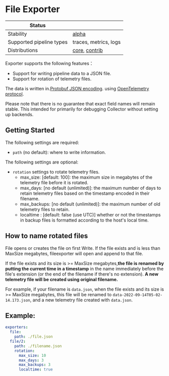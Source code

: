 # File Exporter

| Status                   |                       |
| ------------------------ | --------------------- |
| Stability                | [alpha]               |
| Supported pipeline types | traces, metrics, logs |
| Distributions            | [core], [contrib]     |

Exporter supports the following features：

+ Support for writing pipeline data to a JSON file.
+ Support for rotation of telemetry files.

The data is written in.[Protobuf JSON encoding](https://developers.google.com/protocol-buffers/docs/proto3#json). using [OpenTelemetry protocol](https://github.com/open-telemetry/opentelemetry-proto).



Please note that there is no guarantee that exact field names will remain stable.
This intended for primarily for debugging Collector without setting up backends.

## Getting Started

The following settings are required:
- `path` (no default): where to write information.

The following settings are optional:
- `rotation` settings to rotate telemetry files.
    - max_size:  [default: 100]: the maximum size in megabytes of the telemetry file before it is rotated.
    - max_days: [no default (unlimited)]: the maximum number of days to retain telemetry files based on the timestamp encoded in their filename.
    - max_backups: [no default (unlimited)]: the maximum number of old telemetry files to retain.
    - localtime : [default: false (use UTC)] whether or not the timestamps in backup files is formatted according to the host's local time.

## How to name rotated files 
File opens or creates the file on first Write. If the file exists and is less than MaxSize megabytes, fileexporter will open and append to that file.

If the file exists and its size is >= MaxSize megabytes,**the file is renamed by putting the current time in a timestamp** 
in the name immediately before the file's extension (or the end of the filename if there's no extension).
**A new telemetry file will be created using original filename.**

For example,  if your filename is `data.json`, when the file exists and its size is >= MaxSize megabytes, this file will be renamed to `data-2022-09-14T05-02-14.173.json`, and a new telemetry file created with `data.json`.

## Example:

```yaml
exporters:
  file:
    path: ./file.json
  file/2:
    path: ./filename.json
    rotation:
      max_size: 10
      max_days: 3
      max_backups: 3
      localtime: true
```


[alpha]:https://github.com/open-telemetry/opentelemetry-collector#alpha
[contrib]:https://github.com/open-telemetry/opentelemetry-collector-releases/tree/main/distributions/otelcol-contrib
[core]:https://github.com/open-telemetry/opentelemetry-collector-releases/tree/main/distributions/otelcol